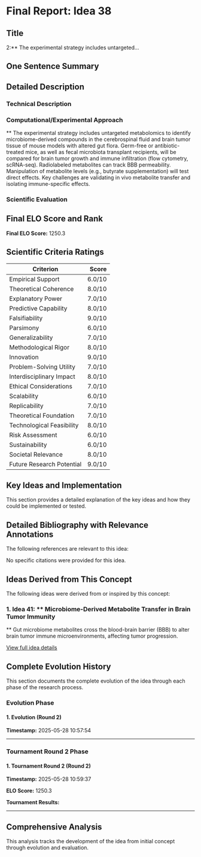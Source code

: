 # Final Report: Idea 38

## Title

2:** The experimental strategy includes untargeted...

## One Sentence Summary



## Detailed Description

### Technical Description



### Computational/Experimental Approach

** The experimental strategy includes untargeted metabolomics to identify microbiome-derived compounds in the cerebrospinal fluid and brain tumor tissue of mouse models with altered gut flora. Germ-free or antibiotic-treated mice, as well as fecal microbiota transplant recipients, will be compared for brain tumor growth and immune infiltration (flow cytometry, scRNA-seq). Radiolabeled metabolites can track BBB permeability. Manipulation of metabolite levels (e.g., butyrate supplementation) will test direct effects. Key challenges are validating in vivo metabolite transfer and isolating immune-specific effects.

### Scientific Evaluation




## Final ELO Score and Rank

**Final ELO Score:** 1250.3

## Scientific Criteria Ratings

| Criterion | Score |
|---|---:|
| Empirical Support | 6.0/10 |
| Theoretical Coherence | 8.0/10 |
| Explanatory Power | 7.0/10 |
| Predictive Capability | 8.0/10 |
| Falsifiability | 9.0/10 |
| Parsimony | 6.0/10 |
| Generalizability | 7.0/10 |
| Methodological Rigor | 8.0/10 |
| Innovation | 9.0/10 |
| Problem-Solving Utility | 7.0/10 |
| Interdisciplinary Impact | 8.0/10 |
| Ethical Considerations | 7.0/10 |
| Scalability | 6.0/10 |
| Replicability | 7.0/10 |
| Theoretical Foundation | 7.0/10 |
| Technological Feasibility | 8.0/10 |
| Risk Assessment | 6.0/10 |
| Sustainability | 6.0/10 |
| Societal Relevance | 8.0/10 |
| Future Research Potential | 9.0/10 |

## Key Ideas and Implementation

This section provides a detailed explanation of the key ideas and how they could be implemented or tested.


## Detailed Bibliography with Relevance Annotations

The following references are relevant to this idea:

No specific citations were provided for this idea.


## Ideas Derived from This Concept

The following ideas were derived from or inspired by this concept:

### 1. Idea 41: ** Microbiome-Derived Metabolite Transfer in Brain Tumor Immunity

** Gut microbiome metabolites cross the blood-brain barrier (BBB) to alter brain tumor immune microenvironments, affecting tumor progression.

[View full idea details](idea_41_final.md)

## Complete Evolution History

This section documents the complete evolution of the idea through each phase of the research process.

### Evolution Phase

#### 1. Evolution (Round 2)
**Timestamp:** 2025-05-28 10:57:54



---

### Tournament Round 2 Phase

#### 1. Tournament Round 2 (Round 2)
**Timestamp:** 2025-05-28 10:59:37

**ELO Score:** 1250.3

**Tournament Results:**



---

## Comprehensive Analysis

This analysis tracks the development of the idea from initial concept through evolution and evaluation.

